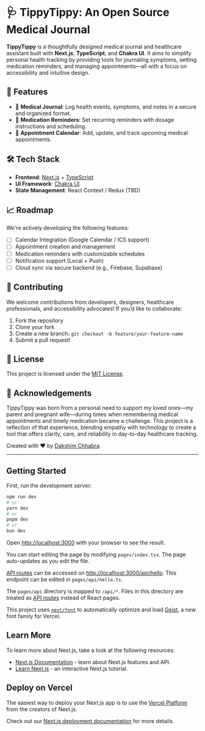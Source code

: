 # 🩺 TippyTippy: An Open Source Medical Journal

**TippyTippy** is a thoughtfully designed medical journal and healthcare assistant built with **Next.js**, **TypeScript**, and **Chakra UI**. It aims to simplify personal health tracking by providing tools for journaling symptoms, setting medication reminders, and managing appointments—all with a focus on accessibility and intuitive design.

## 🚀 Features

- 📓 **Medical Journal**: Log health events, symptoms, and notes in a secure and organized format.
- 💊 **Medication Reminders**: Set recurring reminders with dosage instructions and scheduling.
- 📅 **Appointment Calendar**: Add, update, and track upcoming medical appointments.

## 🛠️ Tech Stack

- **Frontend**: [Next.js](https://nextjs.org/) + [TypeScript](https://www.typescriptlang.org/)  
- **UI Framework**: [Chakra UI](https://chakra-ui.com/)  
- **State Management**: React Context / Redux (TBD)

## 📈 Roadmap

We're actively developing the following features:

- [ ] Calendar Integration (Google Calendar / ICS support)
- [ ] Appointment creation and management
- [ ] Medication reminders with customizable schedules
- [ ] Notification support (Local + Push)
- [ ] Cloud sync via secure backend (e.g., Firebase, Supabase)

## 🧪 Contributing

We welcome contributions from developers, designers, healthcare professionals, and accessibility advocates! If you’d like to collaborate:

1. Fork the repository
2. Clone your fork
3. Create a new branch: `git checkout -b feature/your-feature-name`
4. Submit a pull request!

## 📄 License

This project is licensed under the [MIT License](LICENSE).

## 🙌 Acknowledgements

TippyTippy was born from a personal need to support my loved ones—my parent and pregnant wife—during times when remembering medical appointments and timely medication became a challenge. This project is a reflection of that experience, blending empathy with technology to create a tool that offers clarity, care, and reliability in day-to-day healthcare tracking.

Created with ❤️ by [Dakshim Chhabra](https://github.com/dakshim).


---

## Getting Started

First, run the development server:

```bash
npm run dev
# or
yarn dev
# or
pnpm dev
# or
bun dev
```

Open [http://localhost:3000](http://localhost:3000) with your browser to see the result.

You can start editing the page by modifying `pages/index.tsx`. The page auto-updates as you edit the file.

[API routes](https://nextjs.org/docs/pages/building-your-application/routing/api-routes) can be accessed on [http://localhost:3000/api/hello](http://localhost:3000/api/hello). This endpoint can be edited in `pages/api/hello.ts`.

The `pages/api` directory is mapped to `/api/*`. Files in this directory are treated as [API routes](https://nextjs.org/docs/pages/building-your-application/routing/api-routes) instead of React pages.

This project uses [`next/font`](https://nextjs.org/docs/pages/building-your-application/optimizing/fonts) to automatically optimize and load [Geist](https://vercel.com/font), a new font family for Vercel.

## Learn More

To learn more about Next.js, take a look at the following resources:

- [Next.js Documentation](https://nextjs.org/docs) - learn about Next.js features and API.
- [Learn Next.js](https://nextjs.org/learn-pages-router) - an interactive Next.js tutorial.


## Deploy on Vercel

The easiest way to deploy your Next.js app is to use the [Vercel Platform](https://vercel.com/new?utm_medium=default-template&filter=next.js&utm_source=create-next-app&utm_campaign=create-next-app-readme) from the creators of Next.js.

Check out our [Next.js deployment documentation](https://nextjs.org/docs/pages/building-your-application/deploying) for more details.
